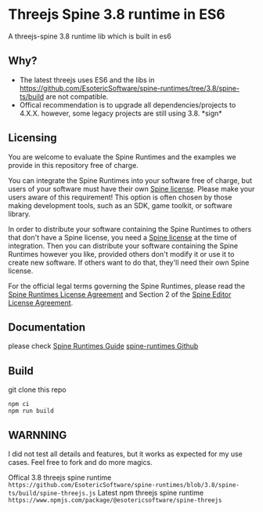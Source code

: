 # Threejs Spine 3.8 runtime in ES6
A threejs-spine 3.8 runtime lib which is built in es6
## Why?
* The latest threejs uses ES6 and the libs in https://github.com/EsotericSoftware/spine-runtimes/tree/3.8/spine-ts/build are not compatible.
* Offical recommendation is to upgrade all dependencies/projects to 4.X.X. however, some legacy projects are still using 3.8. \*sign\*

## Licensing

You are welcome to evaluate the Spine Runtimes and the examples we provide in this repository free of charge.

You can integrate the Spine Runtimes into your software free of charge, but users of your software must have their own [Spine license](https://esotericsoftware.com/spine-purchase). Please make your users aware of this requirement! This option is often chosen by those making development tools, such as an SDK, game toolkit, or software library.

In order to distribute your software containing the Spine Runtimes to others that don't have a Spine license, you need a [Spine license](https://esotericsoftware.com/spine-purchase) at the time of integration. Then you can distribute your software containing the Spine Runtimes however you like, provided others don't modify it or use it to create new software. If others want to do that, they'll need their own Spine license.

For the official legal terms governing the Spine Runtimes, please read the [Spine Runtimes License Agreement](http://esotericsoftware.com/spine-runtimes-license) and Section 2 of the [Spine Editor License Agreement](http://esotericsoftware.com/spine-editor-license#s2).

## Documentation
please check 
[Spine Runtimes Guide](http://esotericsoftware.com/spine-runtimes-guide)
[spine-runtimes Github](https://github.com/EsotericSoftware/spine-runtimes)

## Build
git clone this repo
```
npm ci
npm run build
```

## WARNNING 
I did not test all details and features, but it works as expected for my use cases. Feel free to fork and do more magics.

Offical 3.8 threejs spine runtime
`https://github.com/EsotericSoftware/spine-runtimes/blob/3.8/spine-ts/build/spine-threejs.js`
Latest npm threejs spine runtime
`https://www.npmjs.com/package/@esotericsoftware/spine-threejs`
